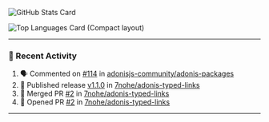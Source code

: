 ![GitHub Stats Card](https://github-readme-stats.vercel.app/api?username=7nohe&count_private=true&theme=react)

![Top Languages Card (Compact layout)](https://github-readme-stats.vercel.app/api/top-langs/?username=7nohe&layout=compact&theme=react)

---

### :koala: Recent Activity

<!--START_SECTION:activity-->
1. 🗣 Commented on [#114](https://github.com/adonisjs-community/adonis-packages/pull/114#issuecomment-2656743510) in [adonisjs-community/adonis-packages](https://github.com/adonisjs-community/adonis-packages)
2. 🚀 Published release [v1.1.0](https://github.com/7nohe/adonis-typed-links/releases/tag/v1.1.0) in [7nohe/adonis-typed-links](https://github.com/7nohe/adonis-typed-links)
3. 🎉 Merged PR [#2](https://github.com/7nohe/adonis-typed-links/pull/2) in [7nohe/adonis-typed-links](https://github.com/7nohe/adonis-typed-links)
4. 💪 Opened PR [#2](https://github.com/7nohe/adonis-typed-links/pull/2) in [7nohe/adonis-typed-links](https://github.com/7nohe/adonis-typed-links)
<!--END_SECTION:activity-->

---
